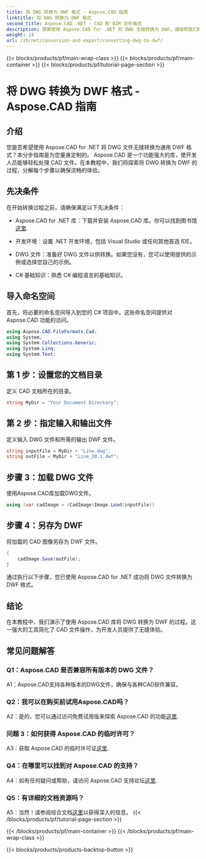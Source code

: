```yaml
---
title: 将 DWG 转换为 DWF 格式 - Aspose.CAD 指南
linktitle: 将 DWG 转换为 DWF 格式
second_title: Aspose.CAD .NET - CAD 和 BIM 文件格式
description: 探索使用 Aspose.CAD for .NET 将 DWG 无缝转换为 DWF。请按照我们的分步指南获得无忧体验。
weight: 14
url: /zh/net/conversion-and-export/converting-dwg-to-dwf/
---
```


{{< blocks/products/pf/main-wrap-class >}}
{{< blocks/products/pf/main-container >}}
{{< blocks/products/pf/tutorial-page-section >}}

# 将 DWG 转换为 DWF 格式 - Aspose.CAD 指南

## 介绍

您是否希望使用 Aspose.CAD for .NET 将 DWG 文件无缝转换为通用 DWF 格式？本分步指南是为您量身定制的。 Aspose.CAD 是一个功能强大的库，使开发人员能够轻松处理 CAD 文件。在本教程中，我们将探索将 DWG 转换为 DWF 的过程，分解每个步骤以确保流畅的体验。

## 先决条件

在开始转换过程之前，请确保满足以下先决条件：

-  Aspose.CAD for .NET 库：下载并安装 Aspose.CAD 库。你可以找到图书馆[这里](https://releases.aspose.com/cad/net/).

- 开发环境：设置 .NET 开发环境，包括 Visual Studio 或任何其他首选 IDE。

- DWG 文件：准备好 DWG 文件以供转换。如果您没有，您可以使用提供的示例或选择您自己的示例。

- C# 基础知识：熟悉 C# 编程语言的基础知识。

## 导入命名空间

首先，将必要的命名空间导入到您的 C# 项目中。这些命名空间提供对 Aspose.CAD 功能的访问。

```csharp
using Aspose.CAD.FileFormats.Cad;
using System;
using System.Collections.Generic;
using System.Linq;
using System.Text;
```

## 第 1 步：设置您的文档目录

定义 CAD 文档所在的目录。

```csharp
string MyDir = "Your Document Directory";
```

## 第 2 步：指定输入和输出文件

定义输入 DWG 文件和所需的输出 DWF 文件。

```csharp
string inputFile = MyDir + "Line.dwg";
string outFile = MyDir + "Line_20.1.dwf";
```

## 步骤 3：加载 DWG 文件

使用Aspose.CAD库加载DWG文件。

```csharp
using (var cadImage = (CadImage)Image.Load(inputFile))
```

## 步骤 4：另存为 DWF

将加载的 CAD 图像另存为 DWF 文件。

```csharp
{
    cadImage.Save(outFile);
}
```

通过执行以下步骤，您已使用 Aspose.CAD for .NET 成功将 DWG 文件转换为 DWF 格式。

## 结论

在本教程中，我们演示了使用 Aspose.CAD 库将 DWG 转换为 DWF 的过程。这一强大的工具简化了 CAD 文件操作，为开发人员提供了无缝体验。

## 常见问题解答

### Q1：Aspose.CAD 是否兼容所有版本的 DWG 文件？

A1：Aspose.CAD支持各种版本的DWG文件，确保与各种CAD软件兼容。

### Q2：我可以在购买前试用Aspose.CAD吗？

 A2：是的，您可以通过访问免费试用版来探索 Aspose.CAD 的功能[这里](https://releases.aspose.com/).

### 问题 3：如何获得 Aspose.CAD 的临时许可？

 A3：获取 Aspose.CAD 的临时许可证[这里](https://purchase.aspose.com/temporary-license/).

### Q4：在哪里可以找到对 Aspose.CAD 的支持？

A4：如有任何疑问或帮助，请访问 Aspose.CAD 支持论坛[这里](https://forum.aspose.com/c/cad/19).

### Q5：有详细的文档资源吗？

 A5：当然！请参阅综合文档[这里](https://reference.aspose.com/cad/net/)以获得深入的信息。
{{< /blocks/products/pf/tutorial-page-section >}}

{{< /blocks/products/pf/main-container >}}
{{< /blocks/products/pf/main-wrap-class >}}

{{< blocks/products/products-backtop-button >}}
